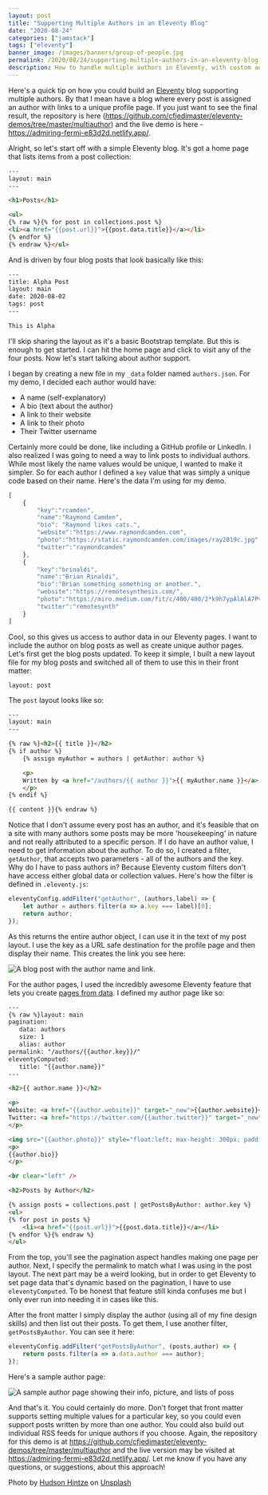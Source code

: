 ```yaml
---
layout: post
title: "Supporting Multiple Authors in an Eleventy Blog"
date: "2020-08-24"
categories: ["jamstack"]
tags: ["eleventy"]
banner_image: /images/banners/group-of-people.jpg
permalink: /2020/08/24/supporting-multiple-authors-in-an-eleventy-blog
description: How to handle multiple authors in Eleventy, with custom author profile pages.
---
```


Here's a quick tip on how you could build an [Eleventy](https://www.11ty.dev/) blog supporting multiple authors. By that I mean have a blog where every post
is assigned an author with links to a unique profile page. If you just want to see the final result, the repository is here (<https://github.com/cfjedimaster/eleventy-demos/tree/master/multiauthor>) and the live demo is here - <https://admiring-fermi-e83d2d.netlify.app/>. 

Alright, so let's start off with a simple Eleventy blog. It's got a home page that lists items from a post collection:

```html
---
layout: main
---

<h1>Posts</h1>

<ul>
{% raw %}{% for post in collections.post %}
<li><a href="{{post.url}}">{{post.data.title}}</a></li>
{% endfor %}
{% endraw %}</ul>
```

And is driven by four blog posts that look basically like this:

```html
---
title: Alpha Post
layout: main
date: 2020-08-02
tags: post
---

This is Alpha
```

I'll skip sharing the layout as it's a basic Bootstrap template. But this is enough to get started. I can hit the home page and click to visit any of the four posts. Now let's start talking about author support.

I began by creating a new file in my `_data` folder named `authors.json`. For my demo, I decided each author would have:

* A name (self-explanatory)
* A bio (text about the author)
* A link to their website
* A link to their photo
* Their Twitter username
  
Certainly more could be done, like including a GitHub profile or LinkedIn. I also realized I was going to need a way to link posts to individual authors. While most likely the name values would be unique, I wanted to make it simpler. So for each author I defined a `key` value that was simply a unique code based on their name. Here's the data I'm using for my demo.

```js
[
	{
		"key":"rcamden",
		"name":"Raymond Camden",
		"bio": "Raymond likes cats.",
		"website":"https://www.raymondcamden.com",
		"photo":"https://static.raymondcamden.com/images/ray2019c.jpg",
		"twitter":"raymondcamden"
	},
	{
		"key":"brinaldi",
		"name":"Brian Rinaldi",
		"bio":"Brian something something or another.",
		"website":"https://remotesynthesis.com/",
		"photo":"https://miro.medium.com/fit/c/400/400/2*k9h7ypAlAlA7PvOUjwbejA.jpeg",
		"twitter":"remotesynth"
	}
]
```

Cool, so this gives us access to author data in our Eleventy pages. I want to include the author on blog posts as well as create unique author pages. Let's first get the blog posts updated. To keep it simple, I built a new layout file for my blog posts and switched all of them to use this in their front matter:

```
layout: post
```

The `post` layout looks like so:

```html
---
layout: main
---

{% raw %}<h2>{{ title }}</h2>
{% if author %}
	{% assign myAuthor = authors | getAuthor: author %}

	<p>
	Written by <a href="/authors/{{ author }}">{{ myAuthor.name }}</a>
	</p>
{% endif %}

{{ content }}{% endraw %}
```

Notice that I don't assume every post has an author, and it's feasible that on a site with many authors some posts may be more 'housekeeping' in nature and not really attributed to a specific person. If I do have an author value, I need to get information about the author. To do so, I created a filter, `getAuthor`, that accepts two parameters - all of the authors and the key. Why do I have to pass authors in? Because Eleventy custom filters don't have access either global data or collection values. Here's how the filter is defined in `.eleventy.js`:

```js
eleventyConfig.addFilter("getAuthor", (authors,label) => {
	let author = authors.filter(a => a.key === label)[0];
	return author;
});
```

As this returns the entire author object, I can use it in the text of my post layout. I use the key as a URL safe destination for the profile page and then display their name. This creates the link you see here:

<p>
<img data-src="https://static.raymondcamden.com/images/2020/08/eam1.png" alt="A blog post with the author name and link." class="lazyload imgborder imgcenter">
</p>

For the author pages, I used the incredibly awesome Eleventy feature that lets you create [pages from data](https://www.11ty.dev/docs/pages-from-data/). I defined my author page like so:

```html
---
{% raw %}layout: main
pagination:
   data: authors
   size: 1
   alias: author
permalink: "/authors/{{author.key}}/"
eleventyComputed:
   title: "{{author.name}}"
---

<h2>{{ author.name }}</h2>

<p>
Website: <a href="{{author.website}}" target="_new">{{author.website}}</a><br/>
Twitter: <a href="https://twitter.com/{{author.twitter}}" target="_new">@{{author.twitter}}</a>
</p>

<img src="{{author.photo}}" style="float:left; max-height: 300px; padding-right: 10px">
<p>
{{author.bio}}
</p>

<br clear="left" />

<h2>Posts by Author</h2>

{% assign posts = collections.post | getPostsByAuthor: author.key %}
<ul>
{% for post in posts %}
	<li><a href="{{post.url}}">{{post.data.title}}</a></li>
{% endfor %}{% endraw %}
</ul>
```

From the top, you'll see the pagination aspect handles making one page per author. Next, I specify the permalink to match what I was using in the post layout. The next part may be a weird looking, but in order to get Eleventy to set page data that's dynamic based on the pagination, I have to use `eleventyComputed`. To be honest that feature still kinda confuses me but I only ever run into needing it in cases like this.

After the front matter I simply display the author (using all of my fine design skills) and then list out their posts. To get them, I use another filter, `getPostsByAuthor`. You can see it here:

```js
eleventyConfig.addFilter("getPostsByAuthor", (posts,author) => {
	return posts.filter(a => a.data.author === author);
});
```

Here's a sample author page:

<p>
<img data-src="https://static.raymondcamden.com/images/2020/08/eam2.png" alt="A sample author page showing their info, picture, and lists of poss" class="lazyload imgborder imgcenter">
</p>

And that's it. You could certainly do more. Don't forget that front matter supports setting multiple values for a particular key, so you could even support posts written by more than one author. You could also build out individual RSS feeds for unique authors if you choose. Again, the repository for this demo is at <https://github.com/cfjedimaster/eleventy-demos/tree/master/multiauthor> and the live version may be visited at <https://admiring-fermi-e83d2d.netlify.app/>. Let me know if you have any questions, or suggestions, about this approach!

<span>Photo by <a href="https://unsplash.com/@hudsonhintze?utm_source=unsplash&amp;utm_medium=referral&amp;utm_content=creditCopyText">Hudson Hintze</a> on <a href="https://unsplash.com/s/photos/group-of-people?utm_source=unsplash&amp;utm_medium=referral&amp;utm_content=creditCopyText">Unsplash</a></span>